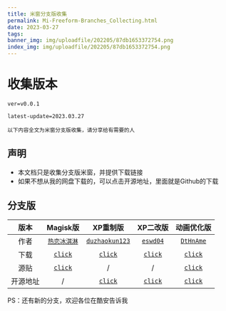 ```yaml
---
title: 米窗分支版收集
permalink: Mi-Freeform-Branches_Collecting.html
date: 2023-03-27
tags:
banner_img: img/uploadfile/202205/87db1653372754.png
index_img: img/uploadfile/202205/87db1653372754.png
---
```

# <i id="收集版本"></i>收集版本
```
ver=v0.0.1

latest-update=2023.03.27

以下内容全文为米窗分支版收集，请分享给有需要的人
```

## <i id="声明"></i>声明
- 本文档只是收集分支版米窗，并提供下载链接
- 如果不想从我的网盘下载的，可以点击开源地址，里面就是Github的下载

## <i id="分支版"></i>分支版

| 版本 | Magisk版  | XP重制版  | XP二改版  | 动画优化版  |
| :------------: |:------------: | :------------: | :------------: | :------------: |
| 作者  | [`热恋冰淇淋`](http://www.coolapk.com/u/3136516 "热恋冰淇淋")  | [`duzhaokun123`](https://github.com/duzhaokun123 "duzhaokun123")  | [`eswd04`](https://github.com/eswd04 "eswd04")  |  [`DtHnAme`](http://www.coolapk.com/u/3136516 "DtHnAme") |
| 下载  |  [`click`](https://cloud.bzmshang.top/Software/Mi-Freeform/Magisk%E7%89%88 "click") | [`click`](https://cloud.bzmshang.top/Software/Mi-Freeform/XP%E9%87%8D%E5%88%B6%E7%89%88 "click")  |  [`click`](https://cloud.bzmshang.top/Software/Mi-Freeform/XP%E4%BA%8C%E6%94%B9%E7%89%88 "`click`") | [`click`](https://cloud.bzmshang.top/Software/Mi-Freeform/%E5%8A%A8%E7%94%BB%E4%BC%98%E5%8C%96%E7%89%88 "`click`")  |
|源贴|[`click`](https://www.coolapk.com/feed/34078017?shareKey=OGQwM2EzZWZhZGVlNjQyMTlkNTQ~&shareUid=3571197&shareFrom=com.coolapk.market_13.1.1 "click")|/|/|[`click`](https://www.coolapk.com/feed/44546226?shareKey=NDkwY2VlNDIyZjMyNjQyMTlkMzk~&shareUid=3571197&shareFrom=com.coolapk.market_13.1.1 "click")|
| 开源地址  | /  |  [`click`](https://github.com/duzhaokun123/YAMF "click") | [`click`](https://github.com/eswd04/freeform_update "`click`")  | [`click`](https://github.com/DtHnAme/Mi-FreeForm "click")  |

PS：还有新的分支，欢迎各位在酷安告诉我